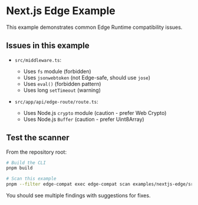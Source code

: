 # Next.js Edge Example

This example demonstrates common Edge Runtime compatibility issues.

## Issues in this example

- `src/middleware.ts`:
  - Uses `fs` module (forbidden)
  - Uses `jsonwebtoken` (not Edge-safe, should use `jose`)
  - Uses `eval()` (forbidden pattern)
  - Uses long `setTimeout` (warning)

- `src/app/api/edge-route/route.ts`:
  - Uses Node.js `crypto` module (caution - prefer Web Crypto)
  - Uses Node.js `Buffer` (caution - prefer Uint8Array)

## Test the scanner

From the repository root:

```bash
# Build the CLI
pnpm build

# Scan this example
pnpm --filter edge-compat exec edge-compat scan examples/nextjs-edge/src
```

You should see multiple findings with suggestions for fixes.

